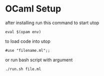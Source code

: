 # OCaml Setup

after installing run this command to start utop
```
eval $(opam env)
```
to load code into utop
```
#use "filename.ml";;
```

or run bash script with argument
```
./run.sh file.ml
```